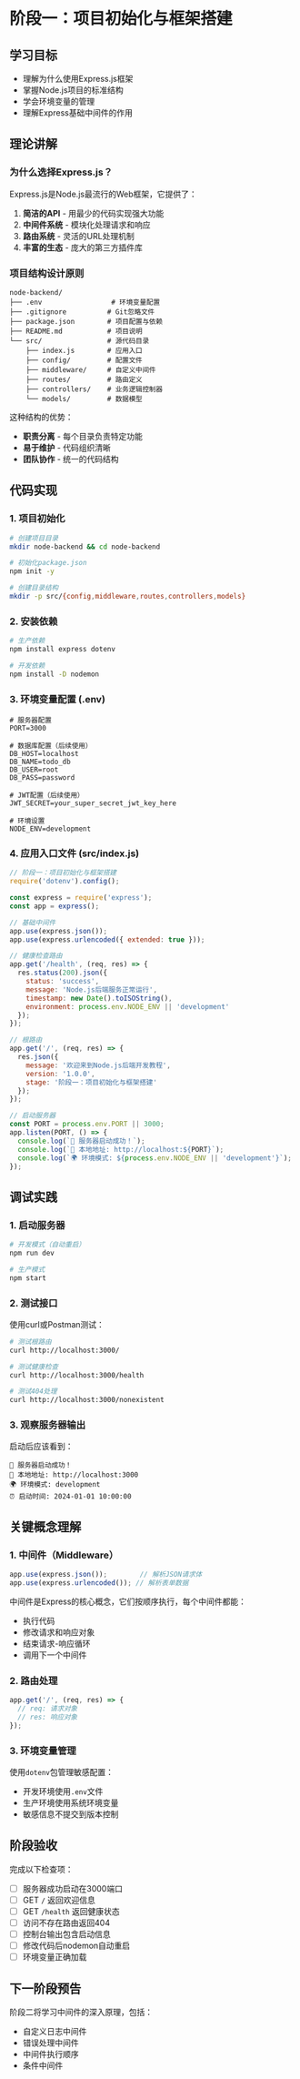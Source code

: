 # 阶段一：项目初始化与框架搭建

## 学习目标

- 理解为什么使用Express.js框架
- 掌握Node.js项目的标准结构
- 学会环境变量的管理
- 理解Express基础中间件的作用

## 理论讲解

### 为什么选择Express.js？

Express.js是Node.js最流行的Web框架，它提供了：
1. **简洁的API** - 用最少的代码实现强大功能
2. **中间件系统** - 模块化处理请求和响应
3. **路由系统** - 灵活的URL处理机制
4. **丰富的生态** - 庞大的第三方插件库

### 项目结构设计原则

```
node-backend/
├── .env                 # 环境变量配置
├── .gitignore          # Git忽略文件
├── package.json        # 项目配置与依赖
├── README.md           # 项目说明
└── src/                # 源代码目录
    ├── index.js        # 应用入口
    ├── config/         # 配置文件
    ├── middleware/     # 自定义中间件
    ├── routes/         # 路由定义
    ├── controllers/    # 业务逻辑控制器
    └── models/         # 数据模型
```

这种结构的优势：
- **职责分离** - 每个目录负责特定功能
- **易于维护** - 代码组织清晰
- **团队协作** - 统一的代码结构

## 代码实现

### 1. 项目初始化

```bash
# 创建项目目录
mkdir node-backend && cd node-backend

# 初始化package.json
npm init -y

# 创建目录结构
mkdir -p src/{config,middleware,routes,controllers,models}
```

### 2. 安装依赖

```bash
# 生产依赖
npm install express dotenv

# 开发依赖
npm install -D nodemon
```

### 3. 环境变量配置 (.env)

```env
# 服务器配置
PORT=3000

# 数据库配置（后续使用）
DB_HOST=localhost
DB_NAME=todo_db
DB_USER=root
DB_PASS=password

# JWT配置（后续使用）
JWT_SECRET=your_super_secret_jwt_key_here

# 环境设置
NODE_ENV=development
```

### 4. 应用入口文件 (src/index.js)

```javascript
// 阶段一：项目初始化与框架搭建
require('dotenv').config();

const express = require('express');
const app = express();

// 基础中间件
app.use(express.json());
app.use(express.urlencoded({ extended: true }));

// 健康检查路由
app.get('/health', (req, res) => {
  res.status(200).json({
    status: 'success',
    message: 'Node.js后端服务正常运行',
    timestamp: new Date().toISOString(),
    environment: process.env.NODE_ENV || 'development'
  });
});

// 根路由
app.get('/', (req, res) => {
  res.json({
    message: '欢迎来到Node.js后端开发教程',
    version: '1.0.0',
    stage: '阶段一：项目初始化与框架搭建'
  });
});

// 启动服务器
const PORT = process.env.PORT || 3000;
app.listen(PORT, () => {
  console.log(`🚀 服务器启动成功！`);
  console.log(`📍 本地地址: http://localhost:${PORT}`);
  console.log(`🌍 环境模式: ${process.env.NODE_ENV || 'development'}`);
});
```

## 调试实践

### 1. 启动服务器

```bash
# 开发模式（自动重启）
npm run dev

# 生产模式
npm start
```

### 2. 测试接口

使用curl或Postman测试：

```bash
# 测试根路由
curl http://localhost:3000/

# 测试健康检查
curl http://localhost:3000/health

# 测试404处理
curl http://localhost:3000/nonexistent
```

### 3. 观察服务器输出

启动后应该看到：
```
🚀 服务器启动成功！
📍 本地地址: http://localhost:3000
🌍 环境模式: development
⏰ 启动时间: 2024-01-01 10:00:00
```

## 关键概念理解

### 1. 中间件（Middleware）

```javascript
app.use(express.json());        // 解析JSON请求体
app.use(express.urlencoded()); // 解析表单数据
```

中间件是Express的核心概念，它们按顺序执行，每个中间件都能：
- 执行代码
- 修改请求和响应对象
- 结束请求-响应循环
- 调用下一个中间件

### 2. 路由处理

```javascript
app.get('/', (req, res) => {
  // req: 请求对象
  // res: 响应对象
});
```

### 3. 环境变量管理

使用`dotenv`包管理敏感配置：
- 开发环境使用`.env`文件
- 生产环境使用系统环境变量
- 敏感信息不提交到版本控制

## 阶段验收

完成以下检查项：

- [ ] 服务器成功启动在3000端口
- [ ] GET `/` 返回欢迎信息
- [ ] GET `/health` 返回健康状态
- [ ] 访问不存在路由返回404
- [ ] 控制台输出包含启动信息
- [ ] 修改代码后nodemon自动重启
- [ ] 环境变量正确加载

## 下一阶段预告

阶段二将学习中间件的深入原理，包括：
- 自定义日志中间件
- 错误处理中间件
- 中间件执行顺序
- 条件中间件
